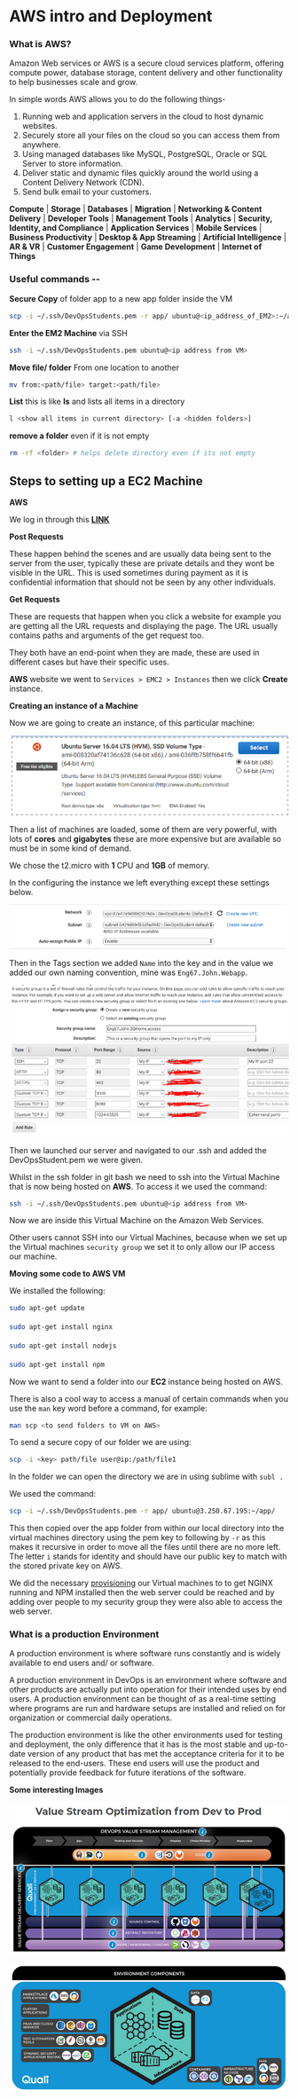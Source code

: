 # AWS intro and Deployment

### What is AWS?

Amazon Web services or AWS is a secure cloud services platform, offering compute power, database storage, content delivery and other functionality to help businesses scale and grow.

In simple words AWS allows you to do the following things-

1. Running web and application servers in the cloud to host dynamic websites.
2. Securely store all your files on the cloud so you can access them from anywhere.
3. Using managed databases like MySQL, PostgreSQL, Oracle or SQL Server to store information.
4. Deliver static and dynamic files quickly around the world using a Content Delivery Network (CDN).
5. Send bulk email to your customers.

**Compute** | **Storage** | **Databases** | **Migration** | **Networking & Content Delivery** | **Developer Tools** | **Management Tools** | **Analytics** | **Security, Identity, and Compliance** | **Application Services** | **Mobile Services** | **Business Productivity** | **Desktop & App Streaming** | **Artificial Intelligence** | **AR & VR** | **Customer Engagement** | **Game Development** | **Internet of Things**

### Useful commands --

**Secure Copy** of folder app to a new app folder inside the VM
```bash
scp -i ~/.ssh/DevOpsStudents.pem -r app/ ubuntu@<ip_address_of_EM2>:~/app/
```

**Enter the EM2 Machine** via SSH
```bash
ssh -i ~/.ssh/DevOpsStudents.pem ubuntu@<ip address from VM>
```

**Move file/ folder** From one location to another
```bash
mv from:<path/file> target:<path/file>
```

**List** this is like **ls** and lists all items in a directory
```bash
l <show all items in current directory> [-a <hidden folders>]
```

**remove a folder** even if it is not empty
```bash
rm -rf <folder> # helps delete directory even if its not empty
```

## Steps to setting up a EC2 Machine


**AWS**

We log in through this [**LINK**](https://sparta-devops.signin.aws.amazon.com/console)


**Post Requests**

These happen behind the scenes and are usually data being sent to the server from the user, typically these are private details and they wont be visible in the URL. This is used sometimes during payment as it is confidential information that should not be seen by any other individuals.

**Get Requests**

These are requests that happen when you click a website for example you are getting all the URL requests and displaying the page. The URL usually contains paths and arguments of the get request too.

They both have an end-point when they are made, these are used in different cases but have their specific uses.

**AWS** website we went to `Services > EMC2 > Instances` then we click **Create** instance.

**Creating an instance of a Machine**


Now we are going to create an instance, of this particular machine:

![InstanceOfMachine](Images/Machine_to_use_in_AWS.PNG)

Then a list of machines are loaded, some of them are very powerful, with lots of **cores** and **gigabytes** these are more expensive but are available so must be in some kind of demand.

We chose the t2.micro with **1** CPU and **1GB** of memory.

In the configuring the instance we left everything except these settings below.

![InstanceOfMachineInCOnfiguration](Images/AWS_Confuring_Instance.PNG)

Then in the Tags section we added `Name` into the key and in the value we added our own naming convention, mine was `Eng67.John.Webapp`.

![Securitygroup](Images/AWS_Security_Group_setup.PNG)

Then we launched our server and navigated to our .ssh and added the DevOpsStudent.pem we were given.

Whilst in the ssh folder in git bash we need to ssh into the Virtual Machine that is now being hosted on **AWS**. To access it we used the command:

```bash
ssh -i ~/.ssh/DevOpsStudents.pem ubuntu@<ip address from VM>
```

Now we are inside this Virtual Machine on the Amazon Web Services.

Other users cannot SSH into our Virtual Machines, because when we set up the Virtual machines `security group` we set it to only allow our IP access our machine.

**Moving some code to AWS VM**

We installed the following:

```bash
sudo apt-get update

sudo apt-get install nginx

sudo apt-get install nodejs

sudo apt-get install npm
```

Now we want to send a folder into our **EC2** instance being hosted on AWS.

There is also a cool way to access a manual of certain commands when you use the `man` key word before a command, for example:

```bash
man scp <to send folders to VM on AWS>
```

To send a secure copy of our folder we are using:

```bash
scp -i <key> path/file user@ip:/path/file1
```

In the folder we can open the directory we are in using sublime with `subl .`

We used the command:

```bash
scp -i ~/.ssh/DevOpsStudents.pem -r app/ ubuntu@3.250.67.195:~/app/
```

This then copied over the app folder from within our local directory into the virtual machines directory using the pem key to following by `-r` as this makes it recursive in order to move all the files until there are no more left. The letter `i` stands for identity and should have our public key to match with the stored private key on AWS.

We did the necessary [provisioning](provision.sh) our Virtual machines to to get NGINX running and NPM installed then the web server could be reached and by adding over people to my security group they were also able to access the web server.

### What is a production Environment

A production environment is where software runs constantly and is widely available to end users and/ or software. 

A production environment in DevOps is an environment where software and other products are actually put into operation for their intended uses by end users. A production environment can be thought of as a real-time setting where programs are run and hardware setups are installed and relied on for organization or commercial daily operations.

The production environment is like the other environments used for testing and deployment, the only difference that it has is the most stable and up-to-date version of any product that has met the acceptance criteria for it to be released to the end-users. These end users will use the product and potentially provide feedback for future iterations of the software.

**Some interesting Images**



![Securitygroup](Images/Value_Stream_Optimization_from_Dev_to_Prod.PNG)

![Securitygroup](Images/Environment_Components.PNG)